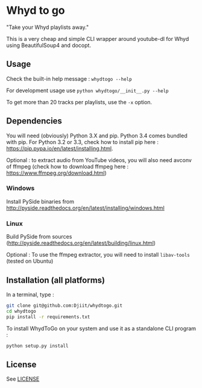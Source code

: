 # Whyd to go

"Take your Whyd playlists away."

This is a very cheap and simple CLI wrapper around youtube-dl for Whyd using BeautifulSoup4 and docopt.

## Usage

Check the built-in help message : `whydtogo --help`

For development usage use `python whydtogo/__init__.py --help`

To get more than 20 tracks per playlists, use the `-x` option.

## Dependencies

You will need (obviously) Python 3.X and pip. Python 3.4 comes bundled with pip.
For Python 3.2 or 3.3, check how to install pip here : https://pip.pypa.io/en/latest/installing.html.

Optional : to extract audio from YouTube videos, you will also need avconv of ffmpeg (check how to download ffmpeg here : https://www.ffmpeg.org/download.html)

### Windows

Install PySide binaries from http://pyside.readthedocs.org/en/latest/installing/windows.html

### Linux

Build PySide from sources (http://pyside.readthedocs.org/en/latest/building/linux.html)

Optional : To use the ffmpeg extractor, you will need to install `libav-tools` (tested on Ubuntu)


## Installation (all platforms)

In a terminal, type :

```bash
git clone git@github.com:Djiit/whydtogo.git
cd whydtogo
pip install -r requirements.txt
```

To install WhydToGo on your system and use it as a standalone CLI program :

```bash
python setup.py install
```

## License

See [LICENSE](./LICENSE)
